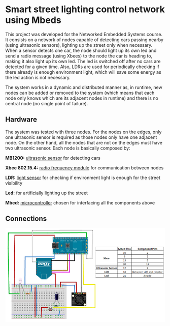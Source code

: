 # Smart street lighting control network using Mbeds

This project was developed for the Networked Embedded Systems course. It consists on a network of nodes capable of detecting cars passing nearby (using ultrasonic sensors), lighting up the street only when necessary. When a sensor detects one car, the node should light up its own led and send a radio message (using Xbees) to the node the car is heading to, making it also light up its own led. The led is switched off after no cars are detected for a given time. Also, LDRs are used for periodically checking if there already is enough environment light, which will save some energy as the led action is not necessary. 

The system works in a dynamic and distributed manner as, in runtime, new nodes can be added or removed to the system (which means that each node only knows which are its adjacent nodes in runtime) and there is no central node (no single point of failure). 

## Hardware

The system was tested with three nodes. For the nodes on the edges, only one ultrasonic sensor is required as those nodes only have one adjacent node. On the other hand, all the nodes that are not on the edges must have two ultrasonic sensor. Each node is basically composed by:

**MB1200:** [ultrasonic sensor](https://www.maxbotix.com/Ultrasonic_Sensors/MB1200.htm) for detecting cars 

**Xbee 802.15.4:** [radio frequency module](https://www.digi.com/products/embedded-systems/rf-modules/2-4-ghz-modules/xbee-802-15-4) for communication between nodes

**LDR:** [light sensor](https://uk.rs-online.com/web/c/displays-optoelectronics/optocouplers-photodetectors-photointerrupters/ldr-light-dependent-resistors/) for checking if environment light is enough for the street visibility

**Led:** for artificially lighting up the street

**Mbed:** [microcontroller](https://os.mbed.com/platforms/mbed-LPC1768/) chosen for interfacing all the components above

## Connections

![Screenshot](images/hardware.png)



